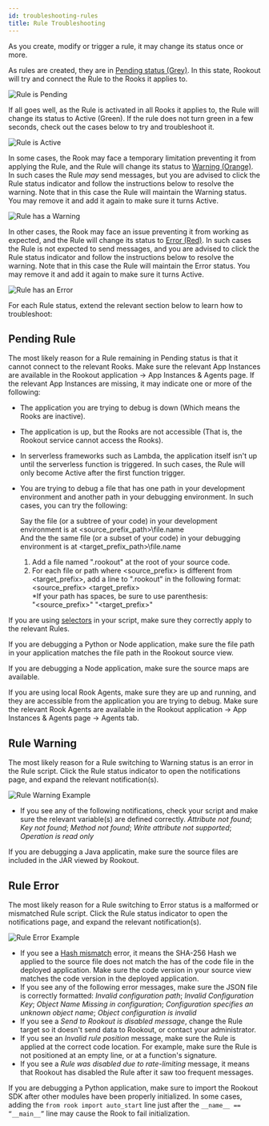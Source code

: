 ```yaml
---
id: troubleshooting-rules
title: Rule Troubleshooting
---
```


As you create, modify or trigger a rule, it may change its status once or more.

As rules are created, they are in [Pending status (Grey)](#pending-rule).
In this state, Rookout will try and connect the Rule to the Rooks it applies to.

![Rule is Pending](/img/screenshots/rule_status_grey.png)

If all goes well, as the Rule is activated in all Rooks it applies to, the Rule will change its status to Active (Green).
If the rule does not turn green in a few seconds, check out the cases below to try and troubleshoot it.

![Rule is Active](/img/screenshots/rule_status_green.png)

In some cases, the Rook may face a temporary limitation preventing it from applying the Rule, and the Rule will change its status to [Warning (Orange)](#rule-warning).
In such cases the Rule *may* send messages, but you are advised to click the Rule status indicator and follow the instructions below to resolve the warning.
Note that in this case the Rule will maintain the Warning status. You may remove it and add it again to make sure it turns Active.

![Rule has a Warning](/img/screenshots/rule_status_orange.png)

In other cases, the Rook may face an issue preventing it from working as expected, and the Rule will change its status to [Error (Red)](#rule-error).
In such cases the Rule is not expected to send messages, and you are advised to click the Rule status indicator and follow the instructions below to resolve the warning.
Note that in this case the Rule will maintain the Error status. You may remove it and add it again to make sure it turns Active.

![Rule has an Error](/img/screenshots/rule_status_red.png)


For each Rule status, extend the relevant section below to learn how to troubleshoot:

## Pending Rule

The most likely reason for a Rule remaining in Pending status is that it cannot connect to the relevant Rooks.
Make sure the relevant App Instances are available in the Rookout application -> App Instances & Agents page.
If the relevant App Instances are missing, it may indicate one or more of the following:
- The application you are trying to debug is down (Which means the Rooks are inactive). 
- The application is up, but the Rooks are not accessible (That is, the Rookout service cannot access the Rooks). 
- In serverless frameworks such as Lambda, the application itself isn't up until the serverless function is triggered.
In such cases, the Rule will only become Active after the first function trigger.
- You are trying to debug a file that has one path in your development environment and another path in your debugging environment.
In such cases, you can try the following:

    Say the file (or a subtree of your code) in your development environment is at <source_prefix_path>\file.name  
    And the the same file (or a subset of your code) in your debugging environment is at <target_prefix_path>\file.name  

    1. Add a file named ".rookout" at the root of your source code.  
    2. For each file or path where <source_prefix> is different from <target_prefix>, add a line to ".rookout" in the following format:  
    <source_prefix> <target_prefix>  
    *If your path has spaces, be sure to use parenthesis:  
    "<source_prefix>" "<target_prefix>"  

If you are using [selectors](rules-uses.md#selector) in your script, make sure they correctly apply to the relevant Rules.

If you are debugging a Python or Node application, make sure the file path in your application matches the file path in the Rookout source view.

If you are debugging a Node application, make sure the source maps are available.

If you are using local Rook Agents, make sure they are up and running, and they are accessible from the application you are trying to debug.
Make sure the relevant Rook Agents are available in the Rookout application -> App Instances & Agents page -> Agents tab.

## Rule Warning

The most likely reason for a Rule switching to Warning status is an error in the Rule script.
Click the Rule status indicator to open the notifications page, and expand the relevant notification(s).

![Rule Warning Example](/img/screenshots/rule_warning_notification.png)

- If you see any of the following notifications, check your script and make sure the relevant variable(s) are defined correctly.
*Attribute not found*; *Key not found*; *Method not found*; *Write attribute not supported*; *Operation is read only*

If you are debugging a Java applicatin, make sure the source files are included in the JAR viewed by Rookout.

## Rule Error

The most likely reason for a Rule switching to Error status is a malformed or mismatched Rule script.
Click the Rule status indicator to open the notifications page, and expand the relevant notification(s).

![Rule Error Example](/img/screenshots/rule_error_notification.png)

- If you see a [Hash mismatch](rules-aug.md#file-line) error, it means the SHA-256 Hash we applied to the source file does not match the has of the code file in the deployed application.
Make sure the code version in your source view matches the code version in the deployed application.
- If you see any of the following error messages, make sure the JSON file is correctly formatted:
*Invalid configuration path*; *Invalid Configuration Key*; *Object Name Missing in configuration*; *Configuration specifies an unknown object name*; *Object configuration is invalid*
- If you see a *Send to Rookout is disabled message*, change the Rule target so it doesn't send data to Rookout, or contact your administrator.
- If you see an *Invalid rule position* message, make sure the Rule is applied at the correct code location.
For example, make sure the Rule is not positioned at an empty line, or at a function's signature.
- If you see a *Rule was disabled due to rate-limiting* message, it means that Rookout has disabled the Rule after it saw too frequent messages.

If you are debugging a Python application, make sure to import the Rookout SDK after other modules have been properly initialized.
In some cases, adding the `from rook import auto_start` line just after the `__name__ == “__main__”` line may cause the Rook to fail initialization.